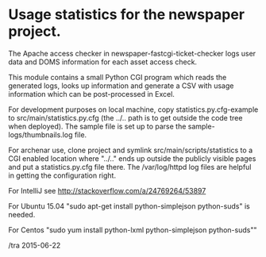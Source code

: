 Usage statistics for the newspaper project.
===

The Apache access checker in newspaper-fastcgi-ticket-checker logs
user data and DOMS information for each asset access check.

This module contains a small Python CGI program which reads the
generated logs, looks up information and generate a CSV with usage
information which can be post-processed in Excel.

For development purposes on local machine, copy statistics.py.cfg-example
to src/main/statistics.py.cfg (the ../.. path is to get outside
the code tree when deployed).  The sample file is set up to parse the
sample-logs/thumbnails.log file.

For archenar use, clone project and symlink src/main/scripts/statistics to
a CGI enabled location where "../.." ends up outside the publicly visible
pages and put a statistics.py.cfg file there.  The /var/log/httpd log files
are helpful in getting the configuration right.

For IntelliJ see http://stackoverflow.com/a/24769264/53897

For Ubuntu 15.04 "sudo apt-get install python-simplejson python-suds" is needed.

For Centos "sudo yum install python-lxml python-simplejson python-suds""

/tra 2015-06-22

